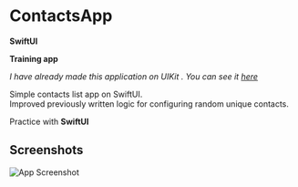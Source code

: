 
# ContactsApp

**SwiftUI** 

**Training app** 

*I have already made this application on UIKit . You can see it [here]*

Simple contacts list app  on SwiftUI. \
Improved previously written  logic for configuring random unique contacts. 

Practice with **SwiftUI** 

[here]:https://github.com/Frankxz/ListApp




## Screenshots

![App Screenshot](https://sun9-30.userapi.com/impg/o4c5y64Urd_8ptOZHWIItaaHOTx2u9zL7dFV8A/u1QbBRKOgJA.jpg?size=960x632&quality=96&sign=c762a14c6bf6a32e2d57aec8b55756f8&type=album)
